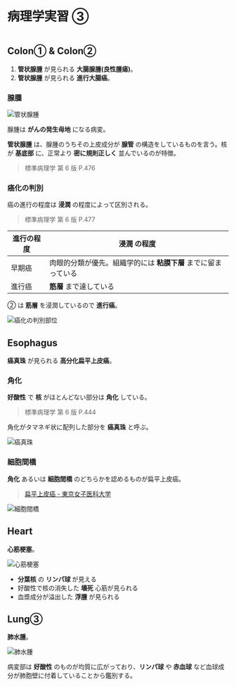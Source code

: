 # 病理学実習 ③

```toc

```

## Colon① & Colon②

1. **管状腺腫** が見られる **大腸腺腫(良性腫瘍)**。
2. **管状腺腫** が見られる **進行大腸癌**。

### 腺腫

![管状腺腫](colon1adenoma.png)

腺腫は **がんの発生母地** になる病変。

**管状腺腫** は、腺腫のうちその上皮成分が **腺管** の構造をしているものを言う。核が **基底部** に、正常より **密に規則正しく** 並んでいるのが特徴。

> 標準病理学 第 6 版 P.476

### 癌化の判別

癌の進行の程度は **浸潤** の程度によって区別される。

> 標準病理学 第 6 版 P.477

| 進行の程度 | **浸潤** の程度                                                |
| ---------- | -------------------------------------------------------------- |
| 早期癌     | 肉眼的分類が優先。組織学的には **粘膜下層** までに留まっている |
| 進行癌     | **筋層** まで達している                                        |

② は **筋層** を浸潤しているので **進行癌**。

![癌化の判別部位](colon2carcinoma.png)

## Esophagus

**癌真珠** が見られる **高分化扁平上皮癌**。

### 角化

**好酸性** で **核** がほとんどない部分は **角化** している。

> 標準病理学 第 6 版 P.444

角化がタマネギ状に配列した部分を **癌真珠** と呼ぶ。

![癌真珠](esophagus-cancer-pearl.png)

### 細胞間橋

**角化** あるいは **細胞間橋** のどちらかを認めるものが扁平上皮癌。

> [扁平上皮癌 - 東京女子医科大学](https://www.twmu.ac.jp/TYMC/WHO/SCC.html)

![細胞間橋](esophagus-intercellular-bridge.png)

## Heart

**心筋梗塞**。

![心筋梗塞](heart-infarction.png)

- **分葉核** の **リンパ球** が見える
- 好酸性で核の消失した **壊死** 心筋が見られる
- 血漿成分が溢出した **浮腫** が見られる

## Lung③

**肺水腫**。

![肺水腫](lung-edema.png)

病変部は **好酸性** のものが均質に広がっており、**リンパ球** や **赤血球** など血球成分が肺胞壁に付着していることから鑑別する。
